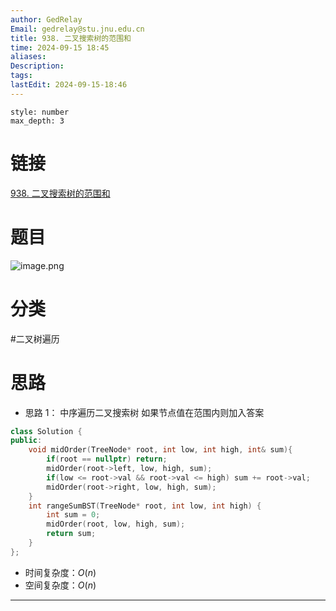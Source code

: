 ```yaml
---
author: GedRelay
Email: gedrelay@stu.jnu.edu.cn
title: 938. 二叉搜索树的范围和
time: 2024-09-15 18:45
aliases: 
Description: 
tags: 
lastEdit: 2024-09-15-18:46
---
```


```toc
style: number
max_depth: 3
```

# 链接
[938. 二叉搜索树的范围和](https://leetcode.cn/problems/range-sum-of-bst/) 

# 题目
![image.png](https://ged-pic-bed.oss-cn-guangzhou.aliyuncs.com/img/202409151845921.png)


# 分类
#二叉树遍历 

# 思路
- 思路 1：
中序遍历二叉搜索树
如果节点值在范围内则加入答案


```cpp
class Solution {
public:
    void midOrder(TreeNode* root, int low, int high, int& sum){
        if(root == nullptr) return;
        midOrder(root->left, low, high, sum);
        if(low <= root->val && root->val <= high) sum += root->val;
        midOrder(root->right, low, high, sum);
    }
    int rangeSumBST(TreeNode* root, int low, int high) {
        int sum = 0;
        midOrder(root, low, high, sum);
        return sum;
    }
};
```


- 时间复杂度：${O\left( n \right)  }$ 
- 空间复杂度：${O\left( n \right)  }$ 


---

